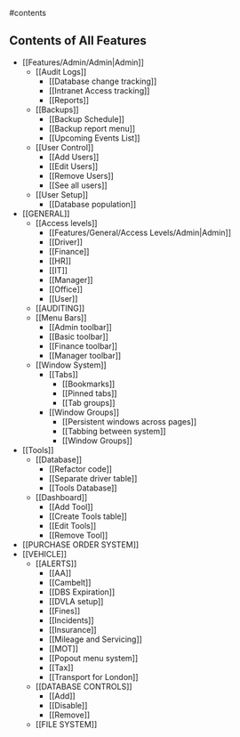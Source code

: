 #contents
## Contents of All Features

- [[Features/Admin/Admin|Admin]]
	- [[Audit Logs]]
		- [[Database change tracking]]
		- [[Intranet Access tracking]]
		- [[Reports]]
	- [[Backups]]
		- [[Backup Schedule]]
		- [[Backup report menu]]
		- [[Upcoming Events List]]
	- [[User Control]]
		- [[Add Users]]
		- [[Edit Users]]
		- [[Remove Users]]
		- [[See all users]]
	- [[User Setup]]
		- [[Database population]]
- [[GENERAL]]
	- [[Access levels]]
		- [[Features/General/Access Levels/Admin|Admin]]
		- [[Driver]]
		- [[Finance]]
		- [[HR]]
		- [[IT]]
		- [[Manager]]
		- [[Office]]
		- [[User]]
	- [[AUDITING]]
	- [[Menu Bars]]
		- [[Admin toolbar]]
		- [[Basic toolbar]]
		- [[Finance toolbar]]
		- [[Manager toolbar]]
	- [[Window System]]
		- [[Tabs]]
			- [[Bookmarks]]
			- [[Pinned tabs]]
			- [[Tab groups]]
		- [[Window Groups]]
			- [[Persistent windows across pages]]
			- [[Tabbing between system]]
			- [[Window Groups]]
- [[Tools]]
	- [[Database]]
		- [[Refactor code]]
		- [[Separate driver table]]
		- [[Tools Database]]
	- [[Dashboard]]
		- [[Add Tool]]
		- [[Create Tools table]]
		- [[Edit Tools]]
		- [[Remove Tool]]
- [[PURCHASE ORDER SYSTEM]]
- [[VEHICLE]]
	- [[ALERTS]]
		- [[AA]]
		- [[Cambelt]]
		- [[DBS Expiration]]
		- [[DVLA setup]]
		- [[Fines]]
		- [[Incidents]]
		- [[Insurance]]
		- [[Mileage and Servicing]]
		- [[MOT]]
		- [[Popout menu system]]
		- [[Tax]]
		- [[Transport for London]]
	- [[DATABASE CONTROLS]]
		- [[Add]]
		- [[Disable]]
		- [[Remove]]
	- [[FILE SYSTEM]]

